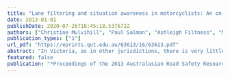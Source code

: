 ```yaml
---
title: "Lane filtering and situation awareness in motorcyclists: An on-road proof of concept study"
date: 2013-01-01
publishDate: 2020-07-26T18:45:18.537672Z
authors: ["Christine Mulvihill", "Paul Salmon", "Ashleigh Filtness", "Michael Lenne", "Guy Walker", "Miranda Cornelissen", "Kristie Young"]
publication_types: ["1"]
url_pdf: "https://eprints.qut.edu.au/63613/16/63613.pdf"
abstract: "In Victoria, as in other jurisdictions, there is very little research on the potential risks and benefits of lane filtering by motorcyclists, particularly from a road safety perspective. This on-road proof of concept study aimed to investigate whether and how lane filtering influences motorcycle rider situation awareness at intersections and to address factors that need to be considered for the design of a larger study in this area. Situation awareness refers to road users’ understanding of ‘what is going on’ around them and is a critical commodity for safe performance. Twenty-five experienced motorcyclists rode their own instrumented motorcycle around an urban test route in Melbourne whilst providing verbal protocols. Lane filtering occurred in 27% of 43 possible instances in which there were one or more vehicles in the traffic queue and the traffic lights were red on approach to the intersection. A network analysis procedure, based on the verbal protocols provided by motorcyclists, was used to identify differences in motorcyclist situation awareness between filtering and non-filtering events. Although similarities in situation awareness across filtering and nonfiltering motorcyclists were found, the analysis revealed some differences. For example, filtering motorcyclists placed more emphasis on the timing of the traffic light sequence and on their own actions when moving to the front of the traffic queue, whilst non-filtering motorcyclists paid greater attention to traffic moving through the intersection and approaching from behind. Based on the results of this study, the paper discusses some methodological and theoretical issues to be addressed in a larger study comparing situation awareness between filtering and non-filtering motorcyclists"
featured: false
publication: "*Proceedings of the 2013 Australasian Road Safety Research, Policing and Education Conference:*"
---
```


